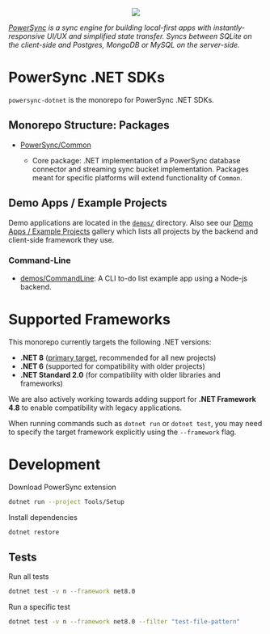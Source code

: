 <p align="center">
  <a href="https://www.powersync.com" target="_blank"><img src="https://github.com/powersync-ja/.github/assets/7372448/d2538c43-c1a0-4c47-9a76-41462dba484f"/></a>
</p>

_[PowerSync](https://www.powersync.com) is a sync engine for building local-first apps with instantly-responsive UI/UX and simplified state transfer. Syncs between SQLite on the client-side and Postgres, MongoDB or MySQL on the server-side._

# PowerSync .NET SDKs

`powersync-dotnet` is the monorepo for PowerSync .NET SDKs.

## Monorepo Structure: Packages

- [PowerSync/Common](./PowerSync/Common/README.md)

  - Core package: .NET implementation of a PowerSync database connector and streaming sync bucket implementation. Packages meant for specific platforms will extend functionality of `Common`.

## Demo Apps / Example Projects

Demo applications are located in the [`demos/`](./demos/) directory. Also see our [Demo Apps / Example Projects](https://docs.powersync.com/resources/demo-apps-example-projects) gallery which lists all projects by the backend and client-side framework they use.

### Command-Line

- [demos/CommandLine](./demos/CommandLine/README.md): A CLI to-do list example app using a Node-js backend.

# Supported Frameworks

This monorepo currently targets the following .NET versions:
-	**.NET 8** ([primary target](https://dotnet.microsoft.com/en-us/download/dotnet/8.0), recommended for all new projects)
- **.NET 6** (supported for compatibility with older projects)
-	**.NET Standard 2.0** (for compatibility with older libraries and frameworks)

We are also actively working towards adding support for **.NET Framework 4.8** to enable compatibility with legacy applications.

When running commands such as `dotnet run` or `dotnet test`, you may need to specify the target framework explicitly using the `--framework` flag.

# Development

Download PowerSync extension

```bash
dotnet run --project Tools/Setup    
```

Install dependencies

```bash
dotnet restore
```

## Tests

Run all tests

```bash
dotnet test -v n --framework net8.0
```

Run a specific test

```bash
dotnet test -v n --framework net8.0 --filter "test-file-pattern"  
```

